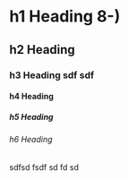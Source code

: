 

# h1 Heading 8-)
## h2 Heading
### h3 Heading sdf sdf 
#### h4 Heading
##### h5 Heading
###### h6 Heading

sdfsd
fsdf
sd
fd
sd
